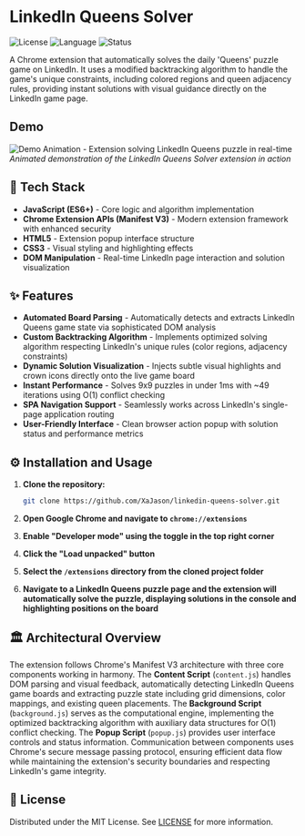 # LinkedIn Queens Solver

![License](https://img.shields.io/badge/license-MIT-blue.svg)
![Language](https://img.shields.io/badge/language-JavaScript-yellow.svg)
![Status](https://img.shields.io/badge/status-Complete-brightgreen.svg)

A Chrome extension that automatically solves the daily 'Queens' puzzle game on LinkedIn. It uses a modified backtracking algorithm to handle the game's unique constraints, including colored regions and queen adjacency rules, providing instant solutions with visual guidance directly on the LinkedIn game page.

## Demo

![Demo Animation - Extension solving LinkedIn Queens puzzle in real-time](demo-placeholder.gif)
*Animated demonstration of the LinkedIn Queens Solver extension in action*

## 🤖 Tech Stack

- **JavaScript (ES6+)** - Core logic and algorithm implementation
- **Chrome Extension APIs (Manifest V3)** - Modern extension framework with enhanced security
- **HTML5** - Extension popup interface structure
- **CSS3** - Visual styling and highlighting effects
- **DOM Manipulation** - Real-time LinkedIn page interaction and solution visualization

## ✨ Features

- **Automated Board Parsing** - Automatically detects and extracts LinkedIn Queens game state via sophisticated DOM analysis
- **Custom Backtracking Algorithm** - Implements optimized solving algorithm respecting LinkedIn's unique rules (color regions, adjacency constraints)
- **Dynamic Solution Visualization** - Injects subtle visual highlights and crown icons directly onto the live game board
- **Instant Performance** - Solves 9x9 puzzles in under 1ms with ~49 iterations using O(1) conflict checking
- **SPA Navigation Support** - Seamlessly works across LinkedIn's single-page application routing
- **User-Friendly Interface** - Clean browser action popup with solution status and performance metrics

## ⚙️ Installation and Usage

1. **Clone the repository:**
   ```bash
   git clone https://github.com/XaJason/linkedin-queens-solver.git
   ```

2. **Open Google Chrome and navigate to `chrome://extensions`**

3. **Enable "Developer mode" using the toggle in the top right corner**

4. **Click the "Load unpacked" button**

5. **Select the `/extensions` directory from the cloned project folder**

6. **Navigate to a LinkedIn Queens puzzle page and the extension will automatically solve the puzzle, displaying solutions in the console and highlighting positions on the board**

## 🏛️ Architectural Overview

The extension follows Chrome's Manifest V3 architecture with three core components working in harmony. The **Content Script** (`content.js`) handles DOM parsing and visual feedback, automatically detecting LinkedIn Queens game boards and extracting puzzle state including grid dimensions, color mappings, and existing queen placements. The **Background Script** (`background.js`) serves as the computational engine, implementing the optimized backtracking algorithm with auxiliary data structures for O(1) conflict checking. The **Popup Script** (`popup.js`) provides user interface controls and status information. Communication between components uses Chrome's secure message passing protocol, ensuring efficient data flow while maintaining the extension's security boundaries and respecting LinkedIn's game integrity.

## 📜 License

Distributed under the MIT License. See [LICENSE](LICENSE) for more information.
